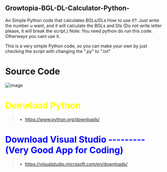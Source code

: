 ## Growtopia-BGL-DL-Calculator-Python-
An Simple Python code that calculates BGLs/DLs How to use it?: Just write the number u want, and it will calculate the BGLs and Dls (Do not write letter please, it will break the script.) Note:  You need python do run this code. Otherways you cant use it.

This is a very simple Python code, so you can make your own by just checking the script with changing the ".py" to ".txt"

<h1>Source Code</h1>

![image](https://user-images.githubusercontent.com/83291110/163192356-e05ffc4d-4f5a-4733-9a39-e1ea74575ec3.png)

<font color="yellow"><h1>Donwload Python</h1></font>

>* https://www.python.org/downloads/ 

<font color="blue"><h1>Download Visual Studio ---------(Very Good App for Coding)</h1></font>

>* https://visualstudio.microsoft.com/en/downloads/

<h1></h1>
<h1></h1>
